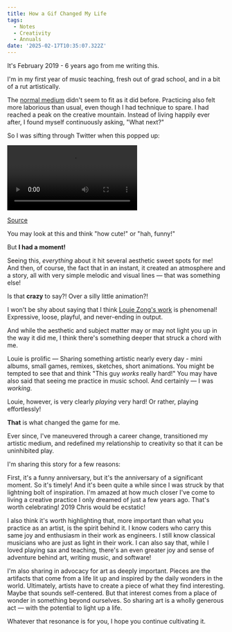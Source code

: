```yaml
---
title: How a Gif Changed My Life
tags:
  - Notes
  - Creativity
  - Annuals
date: '2025-02-17T10:35:07.322Z'
---
```


It's February 2019 - 6 years ago from me writing this.

I'm in my first year of music teaching, fresh out of grad school, and in a bit of a rut artistically.

The [normal medium](/sax) didn't seem to fit as it did before. Practicing also felt more laborious than usual, even though I had technique to spare. I had reached a peak on the creative mountain. Instead of living happily ever after, I found myself continuously asking, "What next?"

So I was sifting through Twitter when this popped up:

<video controls loop type="video/mp4" className="video">
  <source src="https://res.cloudinary.com/cpadilla/video/upload/v1739808377/chrisdpadilla/blog/video/ThemeForDogByTheWindowLouieZong_u8rpo7.mp4" type="video/mp4" />
</video>

[Source](https://twitter.com/everydaylouie/status/1093344297041055745)

You may look at this and think "how cute!" or "hah, funny!"

But **I had a moment!**

Seeing this, _everything_ about it hit several aesthetic sweet spots for me! And then, of course, the fact that in an instant, it created an atmosphere and a story, all with very simple melodic and visual lines — that was something else!

Is that **crazy** to say?! Over a silly little animation?!

I won't be shy about saying that I think [Louie Zong's work](https://www.louiezong.com/) is phenomenal! Expressive, loose, playful, and never-ending in output.

And while the aesthetic and subject matter may or may not light you up in the way it did me, I think there's something deeper that struck a chord with me.

Louie is prolific — Sharing something artistic nearly every day - mini albums, small games, remixes, sketches, short animations. You might be tempted to see that and think "This guy _works_ really hard!" You may have also said that seeing me practice in music school. And certainly — I was _working_.

Louie, however, is very clearly _playing_ very hard! Or rather, playing effortlessly!

**That** is what changed the game for me.

Ever since, I've maneuvered through a career change, transitioned my artistic medium, and redefined my relationship to creativity so that it can be uninhibited play.

I'm sharing this story for a few reasons:

First, it's a funny anniversary, but it's the anniversary of a significant moment. So it's timely! And it's been quite a while since I was struck by that lightning bolt of inspiration. I'm amazed at how much closer I've come to living a creative practice I only dreamed of just a few years ago. That's worth celebrating! 2019 Chris would be ecstatic!

I also think it's worth highlighting that, more important than what you practice as an artist, is the spirit behind it. I know coders who carry this same joy and enthusiasm in their work as engineers. I still know classical musicians who are just as light in their work. I can also say that, while I loved playing sax and teaching, there's an even greater joy and sense of adventure behind art, writing music, and software!

I'm also sharing in advocacy for art as deeply important. Pieces are the artifacts that come from a life lit up and inspired by the daily wonders in the world. Ultimately, artists have to create a piece of what they find interesting. Maybe that sounds self-centered. But that interest comes from a place of wonder in something beyond ourselves. So sharing art is a wholly generous act — with the potential to light up a life.

Whatever that resonance is for you, I hope you continue cultivating it.
